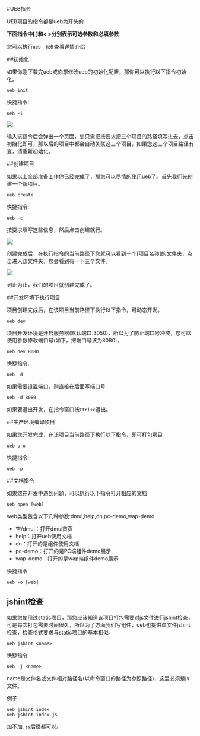 #UEB指令

UEB项目的指令都是ueb为开头的

**下面指令中[ ]和< >分别表示可选参数和必填参数**

您可以执行`ueb -h`来查看详情介绍

##初始化

如果你刚下载完ueb或你想修改ueb的初始化配置，那你可以执行以下指令初始化。

    ueb init

快捷指令:

    ueb -i


![](/init.png)

输入该指令后会弹出一个页面，您只需把按要求把三个项目的路径填写进去，点击初始化即可，那以后的项目中都会自动关联这三个项目，如果您这三个项目路径有变，请重新初始化。

##创建项目

如果以上全部准备工作你已经完成了，那您可以尽情的使用ueb了。首先我们先创建一个新项目。

    ueb create

快捷指令:

    ueb -c

按要求填写这些信息，然后点击创建就行。

![](/create.png)

创建完成后，在执行指令的当前路径下您就可以看到一个[项目名称]的文件夹，点击进入该文件夹，您会看到有一下三个文件。

![](/file.png)

到止为止，我们的项目就创建完成了。

##开发环境下执行项目

项目创建完成后，在该项目当前路径下执行以下指令，可动态开发。
    
    ueb dev

项目开发环境是开启服务器(默认端口:3050)，所以为了防止端口号冲突，您可以使用参数修改端口号(如下，把端口号该为8080)。
    
    ueb dev 8080
    
快捷指令:

    ueb -d

如果需要设置端口，则直接在后面写端口号

    ueb -d 8080



如果要退出开发，在指令窗口按`Ctrl+c`退出。




##生产环境编译项目

如果您开发完成，在该项目当前路径下执行以下指令，即可打包项目

    ueb pro

快捷指令:

    ueb -p

##文档指令

如果您在开发中遇到问题，可以执行以下指令打开相应的文档

    ueb open [web]

web类型包含以下几种参数:dmui,help,dn,pc-demo,wap-demo

* 空/dmui：打开dmui首页
* help：打开ueb使用文档
* dn：打开的是组件使用文档
* pc-demo：打开的是PC端组件demo展示
* wap-demo：打开的是wap端组件demo展示

快捷指令

    ueb -o [web]

## jshint检查

如果您使用过static项目，那您应该知道该项目打包需要对js文件进行jshint检查，可是每次打包需要时间很久，所以为了方面我们写组件，ueb也提供单文件jshint检查，检查格式要求与static项目的基本相似。

    ueb jshint <name>

快捷指令

    ueb -j <name>

name是文件名或文件相对路径名(以命令窗口的路径为参照路径)，这里必须是js文件。

例子：
    
    ueb jshint index
    ueb jshint index.js
    
加不加`.js`后缀都可以。

